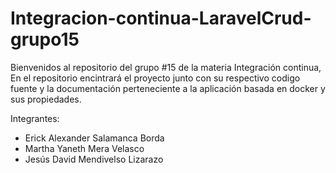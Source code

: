 # Integracion-continua-LaravelCrud-grupo15
Bienvenidos al repositorio del grupo #15 de la materia Integración continua, En el repositorio encintrará el proyecto junto con su respectivo codigo fuente y la documentación perteneciente a la aplicación basada en docker y sus propiedades.

Integrantes: 
- Erick Alexander Salamanca Borda
- Martha Yaneth Mera Velasco
- Jesús David Mendivelso Lizarazo
